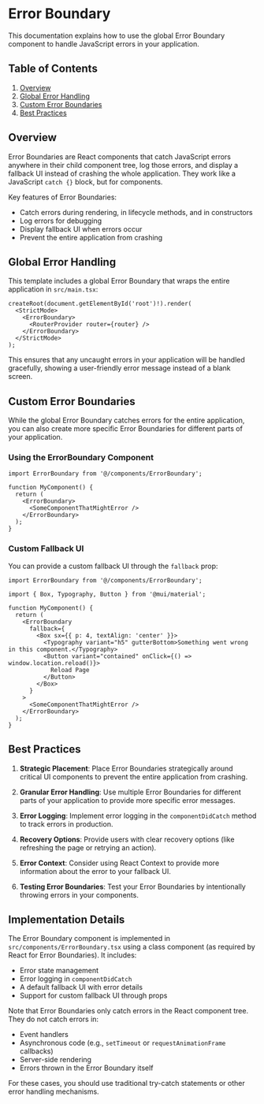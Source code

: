 # Error Boundary

This documentation explains how to use the global Error Boundary component to handle JavaScript errors in your application.

## Table of Contents

1. [Overview](#overview)
2. [Global Error Handling](#global-error-handling)
3. [Custom Error Boundaries](#custom-error-boundaries)
4. [Best Practices](#best-practices)

## Overview

Error Boundaries are React components that catch JavaScript errors anywhere in their child component tree, log those errors, and display a fallback UI instead of crashing the whole application. They work like a JavaScript `catch {}` block, but for components.

Key features of Error Boundaries:
- Catch errors during rendering, in lifecycle methods, and in constructors
- Log errors for debugging
- Display fallback UI when errors occur
- Prevent the entire application from crashing

## Global Error Handling

This template includes a global Error Boundary that wraps the entire application in `src/main.tsx`:

```tsx
createRoot(document.getElementById('root')!).render(
  <StrictMode>
    <ErrorBoundary>
      <RouterProvider router={router} />
    </ErrorBoundary>
  </StrictMode>
);
```

This ensures that any uncaught errors in your application will be handled gracefully, showing a user-friendly error message instead of a blank screen.

## Custom Error Boundaries

While the global Error Boundary catches errors for the entire application, you can also create more specific Error Boundaries for different parts of your application.

### Using the ErrorBoundary Component

```tsx
import ErrorBoundary from '@/components/ErrorBoundary';

function MyComponent() {
  return (
    <ErrorBoundary>
      <SomeComponentThatMightError />
    </ErrorBoundary>
  );
}
```

### Custom Fallback UI

You can provide a custom fallback UI through the `fallback` prop:

```tsx
import ErrorBoundary from '@/components/ErrorBoundary';

import { Box, Typography, Button } from '@mui/material';

function MyComponent() {
  return (
    <ErrorBoundary
      fallback={
        <Box sx={{ p: 4, textAlign: 'center' }}>
          <Typography variant="h5" gutterBottom>Something went wrong in this component.</Typography>
          <Button variant="contained" onClick={() => window.location.reload()}>
            Reload Page
          </Button>
        </Box>
      }
    >
      <SomeComponentThatMightError />
    </ErrorBoundary>
  );
}
```

## Best Practices

1. **Strategic Placement**: Place Error Boundaries strategically around critical UI components to prevent the entire application from crashing.

2. **Granular Error Handling**: Use multiple Error Boundaries for different parts of your application to provide more specific error messages.

3. **Error Logging**: Implement error logging in the `componentDidCatch` method to track errors in production.

4. **Recovery Options**: Provide users with clear recovery options (like refreshing the page or retrying an action).

5. **Error Context**: Consider using React Context to provide more information about the error to your fallback UI.

6. **Testing Error Boundaries**: Test your Error Boundaries by intentionally throwing errors in your components.

## Implementation Details

The Error Boundary component is implemented in `src/components/ErrorBoundary.tsx` using a class component (as required by React for Error Boundaries). It includes:

- Error state management
- Error logging in `componentDidCatch`
- A default fallback UI with error details
- Support for custom fallback UI through props

Note that Error Boundaries only catch errors in the React component tree. They do not catch errors in:

- Event handlers
- Asynchronous code (e.g., `setTimeout` or `requestAnimationFrame` callbacks)
- Server-side rendering
- Errors thrown in the Error Boundary itself

For these cases, you should use traditional try-catch statements or other error handling mechanisms.
